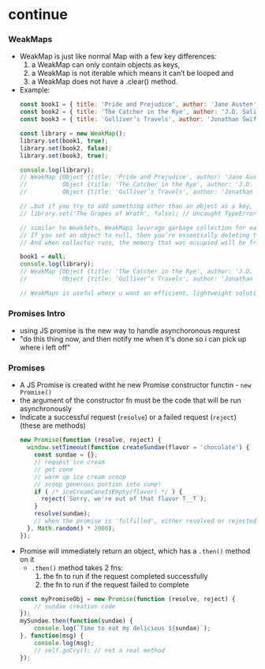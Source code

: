 # continue

### WeakMaps
* WeakMap is just like normal Map with a few key differences:
  1. a WeakMap can only contain objects as keys,
  2. a WeakMap is not iterable which means it can’t be looped and
  3. a WeakMap does not have a .clear() method.
* Example:
  ```js
  const book1 = { title: 'Pride and Prejudice', author: 'Jane Austen' };
  const book2 = { title: 'The Catcher in the Rye', author: 'J.D. Salinger' };
  const book3 = { title: 'Gulliver’s Travels', author: 'Jonathan Swift' };

  const library = new WeakMap();
  library.set(book1, true);
  library.set(book2, false);
  library.set(book3, true);

  console.log(library);
  // WeakMap {Object {title: 'Pride and Prejudice', author: 'Jane Austen'} => true,
  //          Object {title: 'The Catcher in the Rye', author: 'J.D. Salinger'} => false,
  //          Object {title: 'Gulliver’s Travels', author: 'Jonathan Swift'} => true}

  // …but if you try to add something other than an object as a key, you’ll get an error!
  // library.set('The Grapes of Wrath', false); // Uncaught TypeError: Invalid value used as weak map key(…)

  // similar to WeakSets, WeakMaps leverage garbage collection for easier use and maintainability
  // If you set an object to null, then you’re essentially deleting the object.
  // And when collector runs, the memory that was occupied will be freed up to be used later

  book1 = null;
  console.log(library);
  // WeakMap {Object {title: 'The Catcher in the Rye', author: 'J.D. Salinger'} => false,
  //          Object {title: 'Gulliver’s Travels', author: 'Jonathan Swift'} => true}

  // WeakMaps is useful where u want an efficient, lightweight solution for creating groupings of objects with metadata
  ```

### Promises Intro
* using JS promise is the new way to handle asynchoronous requrest
* "do this thing now, and then notify me when it's done so i can pick up where i left off"

### Promises
* A JS Promise is created witht he new Promise constructor functin - `new Promise()`
* the argument of the constructor fn must be the code that will be run asynchronously
* Indicate a successful request (`resolve`) or a failed request (`reject`) (these are methods)
  ```js
  new Promise(function (resolve, reject) {
    window.setTimeout(function createSundae(flavor = 'chocolate') {
      const sundae = {};
      // request ice cream
      // get cone
      // warm up ice cream scoop
      // scoop generous portion into cone!
      if ( /* iceCreamConeIsEmpty(flavor) */ ) {
        reject(`Sorry, we're out of that flavor T__T`);
      }
      resolve(sundae);
      // when the promise is 'fulfilled', either resolved or rejected, data is sent back w/ response
    }, Math.random() * 2000);
  });
  ```
* Promise will immediately return an object, which has a `.then()` method on it
  * `.then()` method takes 2 fns:
    1. the fn to run if the request completed successfully
    2. the fn to run if the request failed to complete
  ```js
  const myPromiseObj = new Promise(function (resolve, reject) {
      // sundae creation code
  });
  mySundae.then(function(sundae) {
      console.log(`Time to eat my delicious ${sundae}`);
  }, function(msg) {
      console.log(msg);
      // self.goCry(); // not a real method
  });
  ```
